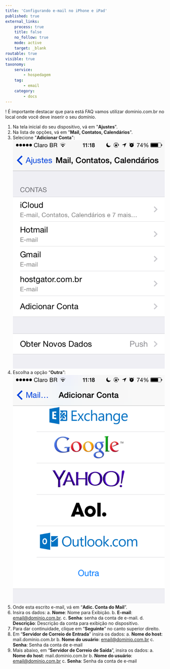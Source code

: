 ```yaml
---
title: 'Configurando e-mail no iPhone e iPad'
published: true
external_links:
    process: true
    title: false
    no_follow: true
    mode: active
    target: _blank
routable: true
visible: true
taxonomy:
    service:
        - hospedagem
    tag:
        - email
    category:
        - docs
---
```


! É importante destacar que para está FAQ vamos utilizar dominio.com.br no local onde você deve inserir o seu domínio.
1. Na tela inicial do seu dispositivo, vá em "**Ajustes**".
2. Na lista de opções, vá em "**Mail, Contatos, Calendários**".
3. Selecione "**Adicionar Conta**":
![](iphone1.PNG)
4. Escolha a opção “**Outra**”:
![](iphone2.PNG)
5. Onde esta escrito e-mail, vá em “**Adic. Conta do Mail**”.
6. Insira os dados:
	a. **Nome**: Nome para Exibição.
	b. **E-mail**: email@dominio.com.br.
	c. **Senha**: senha da conta de e-mail.
	d. **Descrição**: Descrição da conta para exibição no dispositivo.
7. Para dar continuidade, clique em “**Seguinte**” no canto superior direito.
8. Em “**Servidor de Correio de Entrada**” insira os dados:
	a. **Nome do host**: mail.dominio.com.br
    b. **Nome do usuário**: email@dominio.com.br
    c. **Senha**: Senha da conta de e-mail
9. Mais abaixo, em “**Servidor de Correio de Saída**”, insira os dados:
	a. **Nome do host**: mail.dominio.com.br
    b. **Nome do usuário**: email@dominio.com.br
    c. **Senha**: Senha da conta de e-mail